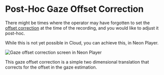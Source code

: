# Post-Hoc Gaze Offset Correction

There might be times where the operator may have forgotten to set the [offset correction](../../data-collection/offset-correction/) at the time of the recording, and you would like to adjust it post-hoc.

While this is not yet possible in Cloud, you can achieve this, in Neon Player.

![Gaze offset correction screen in Neon Player](./np-gaze-offset.webp)

This gaze offset correction is a simple two dimensional translation that corrects for the offset in the gaze estimation.
